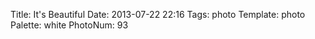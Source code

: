 Title: It's Beautiful
Date: 2013-07-22 22:16
Tags: photo
Template: photo
Palette: white
PhotoNum: 93
